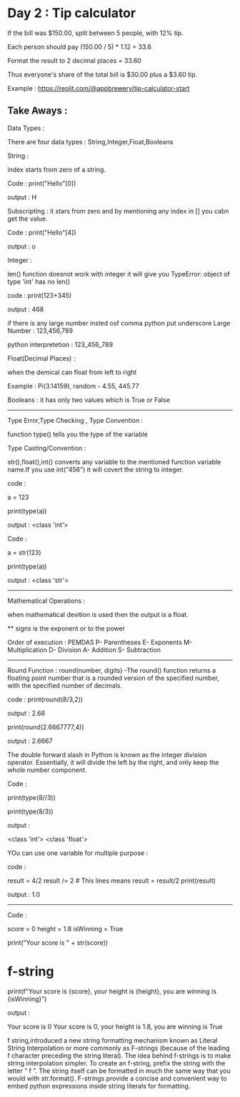 # Day 2 : Tip calculator 

If the bill was $150.00, split between 5 people, with 12% tip. 

Each person should pay (150.00 / 5) * 1.12 = 33.6

Format the result to 2 decimal places = 33.60

Thus everyone's share of the total bill is $30.00 plus a $3.60 tip.

Example : https://replit.com/@appbrewery/tip-calculator-start

## Take Aways :


Data Types :

There are four data types : String,Integer,Float,Booleans 

String :

index starts from zero of a string.

Code : print("Hello"[0])

output : H 

Subscripting : it stars from zero and by mentioning any index in [] you cabn get the value.

Code : print("Hello"[4])

output : o



Integer :

len() function doesnot work with integer it will give you TypeError: object of type 'int' has no len()

code : print(123+345) 

output : 468

if there is any large number insted osf comma python put underscore Large Number : 123,456,789

python interpretetion : 123_456_789



Float(Decimal Places) : 

when the demical can float from left to right 

Example : Pi(3.14159), random - 4.55, 445.77



Booleans : it has only two values which is True or False 


--------------------------

Type Error,Type Checking , Type Convention :

function type() tells you the type of the variable 

Type Casting/Convention :

str(),float(),int() converts any variable to the mentioned function variable name.If you use int("456") it will covert the string to integer.  

code : 

a = 123

print(type(a))

output : <class 'int'>

Code : 

a = str(123)

print(type(a))

output :  <class 'str'>

------------------------

Mathematical Operations :

when mathematical devition is used then the output is a float. 

** signs is the exponent or to the power

Order of execution : PEMDAS 
P- Parentheses
E- Exponents
M- Multiplication
D- Division
A- Addition
S- Subtraction

-----------------------

Round Function : round(number, digits) -The round() function returns a floating point number that is a rounded version of the specified number, with the specified number of decimals.

code : print(round(8/3,2))

output : 2.66


print(round(2.6667777,4))

output : 2.6667

The double forward slash in Python is known as the integer division operator. Essentially, it will divide the left by the right, and only keep the whole number component.

Code : 

print(type(8//3))

print(type(8/3))

output :

<class 'int'>
<class 'float'>

YOu can use one variable for multiple purpose :

code :

result = 4/2
result /= 2  # This lines means result = result/2
print(result)

output : 1.0


-------------

Code :

score = 0
height = 1.8
isWinning = True

print("Your score is " + str(score))

# f-string

print(f"Your score is {score}, your height is {height}, you are winning is {isWinning}")


output :

Your score is 0
Your score is 0, your height is 1.8, you are winning is True

f string,introduced a new string formatting mechanism known as Literal String Interpolation or more commonly as F-strings (because of the leading f character preceding the string literal). The idea behind f-strings is to make string interpolation simpler. 
To create an f-string, prefix the string with the letter “ f ”. The string itself can be formatted in much the same way that you would with str.format(). F-strings provide a concise and convenient way to embed python expressions inside string literals for formatting. 
 


